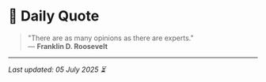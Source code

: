 # 📜 Daily Quote

> "There are as many opinions as there are experts."  
> — **Franklin D. Roosevelt**

---

_Last updated: 05 July 2025 ⏳_
